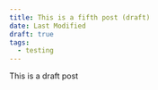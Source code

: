 ```yaml
---
title: This is a fifth post (draft)
date: Last Modified
draft: true
tags:
  - testing
---
```

This is a draft post
